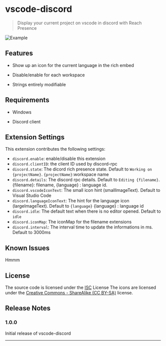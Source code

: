 # vscode-discord

> Display your current project on vscode in discord with Reach Presence

![Example](https://i.imgur.com/pLLPexT.png)

## Features

* Show up an icon for the current language in the rich embed

* Disable/enable for each workspace

* Strings entirely modifiable

## Requirements

* Windows

* Discord client

## Extension Settings

This extension contributes the following settings:

* `discord.enable`: enable/disable this extension
* `discord.clientID`: the client ID used by discord-rpc
* `discord.state`: The dicord rich presence state. Default to `Working on {projectName}`. `{projectName}`:workspace name
* `discord.details`: The discord rpc details. Default to `Editing {filename}`. {filename}: filename, {language} : language id.
* `discord.vscodeIconText`: The small icon hint (smallImageText). Default to Visual Studio Code
* `discord.languageIconText`: The hint for the language icon (largeImageText). Default to `{language}` {language} : language id
* `discord.idle`: The default text when there is no editor opened. Default to `idle`
* `discord.iconMap`: The iconMap for the filename extensions
* `discord.interval`: The interval time to update the informations in ms. Default to 3000ms

## Known Issues

Hmmm

## License

The source code is licensed under the [ISC](LICENSE) License
The icons are licensed under the [Creative Commons - ShareAlike (CC BY-SA)](https://creativecommons.org/licenses/by-sa/4.0/) license.

## Release Notes

### 1.0.0

Initial release of vscode-discord

-----------------------------------------------------------------------------------------------------------
